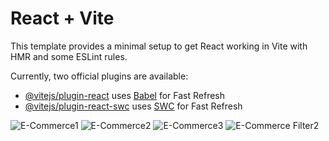 # React + Vite

This template provides a minimal setup to get React working in Vite with HMR and some ESLint rules.

Currently, two official plugins are available:

- [@vitejs/plugin-react](https://github.com/vitejs/vite-plugin-react/blob/main/packages/plugin-react/README.md) uses [Babel](https://babeljs.io/) for Fast Refresh
- [@vitejs/plugin-react-swc](https://github.com/vitejs/vite-plugin-react-swc) uses [SWC](https://swc.rs/) for Fast Refresh


![E-Commerce1](https://github.com/user-attachments/assets/c0dec118-b6ad-4937-8598-bd185b26ded6)
![E-Commerce2](https://github.com/user-attachments/assets/b115f300-8ee5-4b1e-ab6b-a7c2ca4be262)
![E-Commerce3](https://github.com/user-attachments/assets/437cc57e-688e-435c-a9c8-ada667bc0726)
![E-Commerce Filter2](https://github.com/user-attachments/assets/6036d81e-1e75-4d97-8511-c4f45ffb9ac6)



